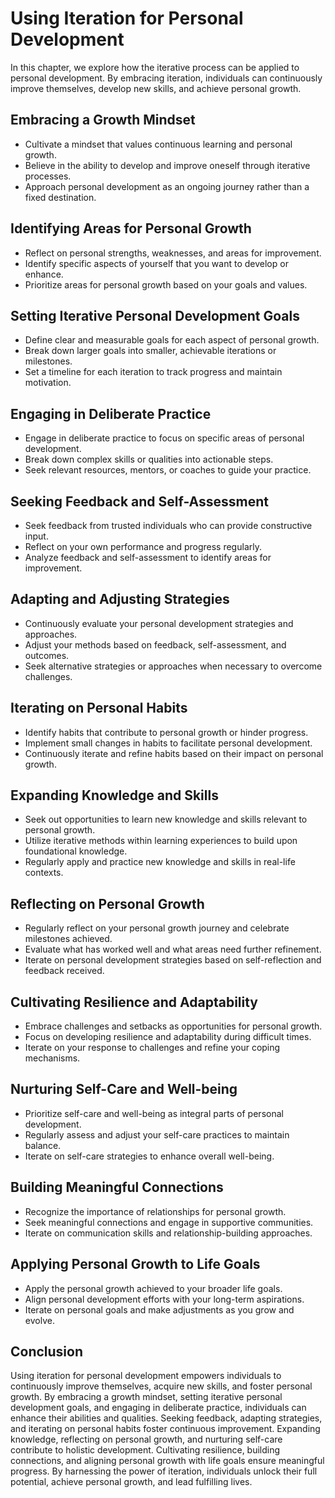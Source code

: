 Using Iteration for Personal Development
=================================================

In this chapter, we explore how the iterative process can be applied to personal development. By embracing iteration, individuals can continuously improve themselves, develop new skills, and achieve personal growth.

Embracing a Growth Mindset
--------------------------

* Cultivate a mindset that values continuous learning and personal growth.
* Believe in the ability to develop and improve oneself through iterative processes.
* Approach personal development as an ongoing journey rather than a fixed destination.

Identifying Areas for Personal Growth
-------------------------------------

* Reflect on personal strengths, weaknesses, and areas for improvement.
* Identify specific aspects of yourself that you want to develop or enhance.
* Prioritize areas for personal growth based on your goals and values.

Setting Iterative Personal Development Goals
--------------------------------------------

* Define clear and measurable goals for each aspect of personal growth.
* Break down larger goals into smaller, achievable iterations or milestones.
* Set a timeline for each iteration to track progress and maintain motivation.

Engaging in Deliberate Practice
-------------------------------

* Engage in deliberate practice to focus on specific areas of personal development.
* Break down complex skills or qualities into actionable steps.
* Seek relevant resources, mentors, or coaches to guide your practice.

Seeking Feedback and Self-Assessment
------------------------------------

* Seek feedback from trusted individuals who can provide constructive input.
* Reflect on your own performance and progress regularly.
* Analyze feedback and self-assessment to identify areas for improvement.

Adapting and Adjusting Strategies
---------------------------------

* Continuously evaluate your personal development strategies and approaches.
* Adjust your methods based on feedback, self-assessment, and outcomes.
* Seek alternative strategies or approaches when necessary to overcome challenges.

Iterating on Personal Habits
----------------------------

* Identify habits that contribute to personal growth or hinder progress.
* Implement small changes in habits to facilitate personal development.
* Continuously iterate and refine habits based on their impact on personal growth.

Expanding Knowledge and Skills
------------------------------

* Seek out opportunities to learn new knowledge and skills relevant to personal growth.
* Utilize iterative methods within learning experiences to build upon foundational knowledge.
* Regularly apply and practice new knowledge and skills in real-life contexts.

Reflecting on Personal Growth
-----------------------------

* Regularly reflect on your personal growth journey and celebrate milestones achieved.
* Evaluate what has worked well and what areas need further refinement.
* Iterate on personal development strategies based on self-reflection and feedback received.

Cultivating Resilience and Adaptability
---------------------------------------

* Embrace challenges and setbacks as opportunities for personal growth.
* Focus on developing resilience and adaptability during difficult times.
* Iterate on your response to challenges and refine your coping mechanisms.

Nurturing Self-Care and Well-being
----------------------------------

* Prioritize self-care and well-being as integral parts of personal development.
* Regularly assess and adjust your self-care practices to maintain balance.
* Iterate on self-care strategies to enhance overall well-being.

Building Meaningful Connections
-------------------------------

* Recognize the importance of relationships for personal growth.
* Seek meaningful connections and engage in supportive communities.
* Iterate on communication skills and relationship-building approaches.

Applying Personal Growth to Life Goals
--------------------------------------

* Apply the personal growth achieved to your broader life goals.
* Align personal development efforts with your long-term aspirations.
* Iterate on personal goals and make adjustments as you grow and evolve.

Conclusion
----------

Using iteration for personal development empowers individuals to continuously improve themselves, acquire new skills, and foster personal growth. By embracing a growth mindset, setting iterative personal development goals, and engaging in deliberate practice, individuals can enhance their abilities and qualities. Seeking feedback, adapting strategies, and iterating on personal habits foster continuous improvement. Expanding knowledge, reflecting on personal growth, and nurturing self-care contribute to holistic development. Cultivating resilience, building connections, and aligning personal growth with life goals ensure meaningful progress. By harnessing the power of iteration, individuals unlock their full potential, achieve personal growth, and lead fulfilling lives.
